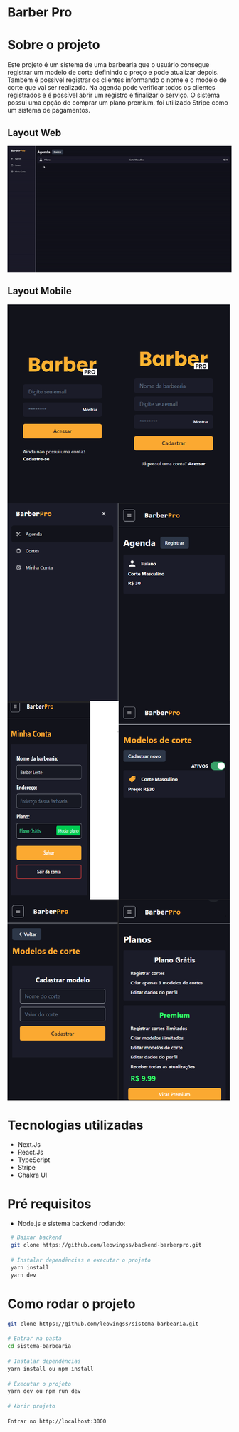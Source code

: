 # Barber Pro

# Sobre o projeto

Este projeto é um sistema de uma barbearia que o usuário consegue registrar um modelo de corte definindo o preço e pode atualizar depois.
Também é possivel registrar os clientes informando o nome e o modelo de corte que vai ser realizado. Na agenda pode verificar todos os clientes registrados e é possível abrir um registro e finalizar o serviço.
O sistema possui uma opção de comprar um plano premium, foi utilizado Stripe como um sistema de pagamentos.

## Layout Web 

<div style="display: flex; flex-wrap: wrap;">
<img src="./public/barberpro.gif" alt="Layout Barber Pro">

</div>

## Layout Mobile

<div style="display: flex; flex-wrap: wrap;">
    <img src="./public/login.png" alt="Login" style='width:250px'/>
    <img src="./public/cadastro.png" alt="Cadastro" style='width:250px'/>
    <img src="./public/menu-lateral.png" alt="Menu lateral" style='width:250px'/>
    <img src="./public/agenda.png" alt="Agenda Barber Pro" style='width:250px'/>
    <img src="./public/minha-conta.png" alt="Minha Conta" style='width:250px'/>
    <img src="./public/modelos-de-corte.png" alt="Modelos de corte" style='width:250px'/>
    <img src="./public/cadastrar-modelo.png" alt="Cadastrar modelo" style='width:250px'/> 
    <img src="./public/planos.png" alt="Planos" style='width:250px'/>
</div>


# Tecnologias utilizadas 

- Next.Js
- React.Js
- TypeScript
- Stripe
- Chakra UI

# Pré requisitos

 - Node.js e sistema backend rodando: 

```bash
 # Baixar backend
 git clone https://github.com/leowingss/backend-barberpro.git

 # Instalar dependências e executar o projeto
 yarn install 
 yarn dev
```


# Como rodar o projeto

```bash 
git clone https://github.com/leowingss/sistema-barbearia.git

# Entrar na pasta
cd sistema-barbearia

# Instalar dependências
yarn install ou npm install

# Executar o projeto
yarn dev ou npm run dev

# Abrir projeto

Entrar no http://localhost:3000

``` 